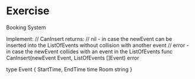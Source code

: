# Exercise

Booking System

Implement:
// CanInsert returns:
// nil - in case the newEvent can be inserted into the ListOfEvents without collision with another event
// error - in case the newEvent collides with an event in the ListOfEvents
func CanInsert(newEvent Event, ListOfEvents []Event) error

type Event {
  StartTime, EndTime time
  Room string
}

